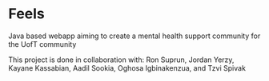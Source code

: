 # Feels

Java based webapp aiming to create a mental health support community for the UofT community

This project is done in collaboration with:
Ron Suprun, 
Jordan Yerzy, 
Kayane Kassabian, 
Aadil Sookia, 
Oghosa Igbinakenzua, 
and Tzvi Spivak

